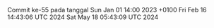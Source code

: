 Commit ke-55 pada tanggal Sun Jan 01 14:00 2023 +0100
Fri Feb 16 14:43:06 UTC 2024
Sat May 18 05:43:09 UTC 2024
